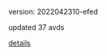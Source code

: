 version: 2022042310-efed

updated 37 avds

[details](https://github.com/0x74f917491bfa7ebfa379/ali_avd_db/blob/master/change_log/2022/04/23/10/efed.txt)